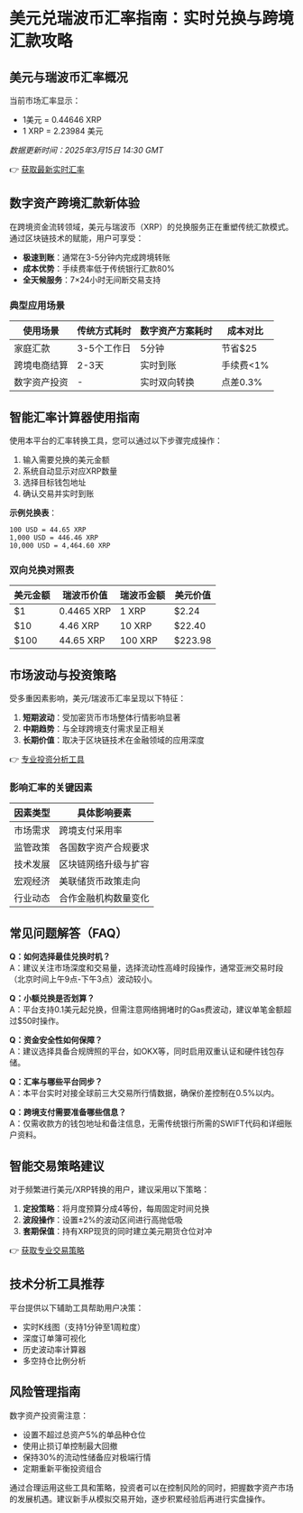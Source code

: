 # 美元兑瑞波币汇率指南：实时兑换与跨境汇款攻略

## 美元与瑞波币汇率概况

当前市场汇率显示：
- 1美元 = 0.44646 XRP
- 1 XRP = 2.23984 美元

*数据更新时间：2025年3月15日 14:30 GMT*

👉 [获取最新实时汇率](https://bit.ly/okx_welcome)

## 数字资产跨境汇款新体验

在跨境资金流转领域，美元与瑞波币（XRP）的兑换服务正在重塑传统汇款模式。通过区块链技术的赋能，用户可享受：

- **极速到账**：通常在3-5分钟内完成跨境转账
- **成本优势**：手续费率低于传统银行汇款80%
- **全天候服务**：7×24小时无间断交易支持

### 典型应用场景

| 使用场景       | 传统方式耗时 | 数字资产方案耗时 | 成本对比 |
|----------------|--------------|------------------|----------|
| 家庭汇款       | 3-5个工作日  | 5分钟            | 节省$25  |
| 跨境电商结算   | 2-3天        | 实时到账         | 手续费<1% |
| 数字资产投资   | -            | 实时双向转换     | 点差0.3% |

## 智能汇率计算器使用指南

使用本平台的汇率转换工具，您可以通过以下步骤完成操作：

1. 输入需要兑换的美元金额
2. 系统自动显示对应XRP数量
3. 选择目标钱包地址
4. 确认交易并实时到账

**示例兑换表**：
```
100 USD = 44.65 XRP
1,000 USD = 446.46 XRP
10,000 USD = 4,464.60 XRP
```

### 双向兑换对照表

| 美元金额 | 瑞波币价值 | 瑞波币金额 | 美元价值 |
|----------|------------|------------|----------|
| $1       | 0.4465 XRP | 1 XRP      | $2.24    |
| $10      | 4.46 XRP   | 10 XRP     | $22.40   |
| $100     | 44.65 XRP  | 100 XRP    | $223.98  |

## 市场波动与投资策略

受多重因素影响，美元/瑞波币汇率呈现以下特征：

1. **短期波动**：受加密货币市场整体行情影响显著
2. **中期趋势**：与全球跨境支付需求呈正相关
3. **长期价值**：取决于区块链技术在金融领域的应用深度

👉 [专业投资分析工具](https://bit.ly/okx_welcome)

### 影响汇率的关键因素

| 因素类型       | 具体影响要素                 |
|----------------|------------------------------|
| 市场需求       | 跨境支付采用率               |
| 监管政策       | 各国数字资产合规要求         |
| 技术发展       | 区块链网络升级与扩容         |
| 宏观经济       | 美联储货币政策走向           |
| 行业动态       | 合作金融机构数量变化         |

## 常见问题解答（FAQ）

**Q：如何选择最佳兑换时机？**  
A：建议关注市场深度和交易量，选择流动性高峰时段操作，通常亚洲交易时段（北京时间上午9点-下午3点）波动较小。

**Q：小额兑换是否划算？**  
A：平台支持0.1美元起兑换，但需注意网络拥堵时的Gas费波动，建议单笔金额超过$50时操作。

**Q：资金安全性如何保障？**  
A：建议选择具备合规牌照的平台，如OKX等，同时启用双重认证和硬件钱包存储。

**Q：汇率与哪些平台同步？**  
A：本平台实时对接全球前三大交易所行情数据，确保价差控制在0.5%以内。

**Q：跨境支付需要准备哪些信息？**  
A：仅需收款方的钱包地址和备注信息，无需传统银行所需的SWIFT代码和详细账户资料。

## 智能交易策略建议

对于频繁进行美元/XRP转换的用户，建议采用以下策略：

1. **定投策略**：将月度预算分成4等份，每周固定时间兑换
2. **波段操作**：设置±2%的波动区间进行高抛低吸
3. **套期保值**：持有XRP现货的同时建立美元期货仓位对冲

👉 [获取专业交易策略](https://bit.ly/okx_welcome)

## 技术分析工具推荐

平台提供以下辅助工具帮助用户决策：
- 实时K线图（支持1分钟至1周粒度）
- 深度订单簿可视化
- 历史波动率计算器
- 多空持仓比例分析

## 风险管理指南

数字资产投资需注意：
- 设置不超过总资产5%的单品种仓位
- 使用止损订单控制最大回撤
- 保持30%的流动性储备应对极端行情
- 定期重新平衡投资组合

通过合理运用这些工具和策略，投资者可以在控制风险的同时，把握数字资产市场的发展机遇。建议新手从模拟交易开始，逐步积累经验后再进行实盘操作。